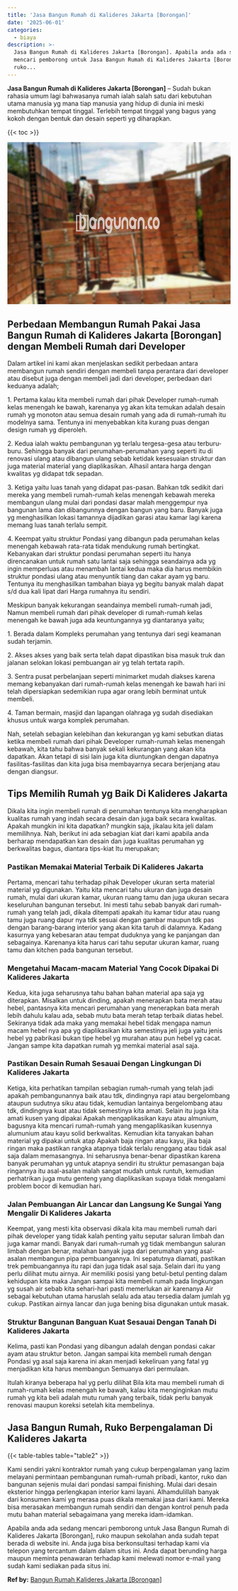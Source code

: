 ```yaml
---
title: 'Jasa Bangun Rumah di Kalideres Jakarta [Borongan]'
date: '2025-06-01'
categories:
  - biaya
description: >-
  Jasa Bangun Rumah di Kalideres Jakarta [Borongan]. Apabila anda ada sedang
  mencari pemborong untuk Jasa Bangun Rumah di Kalideres Jakarta [Borongan],
  ruko...
---
```


**Jasa Bangun Rumah di Kalideres Jakarta \[Borongan\]** – Sudah bukan rahasia umum lagi bahwasanya rumah ialah salah satu dari kebutuhan utama manusia yg mana tiap manusia yang hidup di dunia ini meski membutuhkan tempat tinggal. Terlebih tempat tinggal yang bagus yang kokoh dengan bentuk dan desain seperti yg diharapkan.

{{< toc >}}

![Jasa Bangun Rumah di Kalideres Jakarta [Borongan]](/images/borong-bangunan-29.png)

## Perbedaan Membangun Rumah Pakai Jasa Bangun Rumah di Kalideres Jakarta \[Borongan\] dengan Membeli Rumah dari Developer

Dalam artikel ini kami akan menjelaskan sedikit perbedaan antara membangun rumah sendiri dengan membeli tanpa perantara dari developer atau disebut juga dengan membeli jadi dari developer, perbedaan dari keduanya adalah;

1\. Pertama kalau kita membeli rumah dari pihak Developer rumah-rumah kelas menengah ke bawah, karenanya yg akan kita temukan adalah desain rumah yg monoton atau semua desain rumah yang ada di rumah-rumah itu modelnya sama. Tentunya ini menyebabkan kita kurang puas dengan design rumah yg diperoleh.

2\. Kedua ialah waktu pembangunan yg terlalu tergesa-gesa atau terburu-buru. Sehingga banyak dari perumahan-perumahan yang seperti itu di renovasi ulang atau dibangun ulang sebab ketidak kesesuaian struktur dan juga material material yang diaplikasikan. Alhasil antara harga dengan kwalitas yg didapat tdk sepadan.

3\. Ketiga yaitu luas tanah yang didapat pas-pasan. Bahkan tdk sedikit dari mereka yang membeli rumah-rumah kelas menengah kebawah mereka membangun ulang mulai dari pondasi dasar malah menggempur nya bangunan lama dan dibangunnya dengan bangun yang baru. Banyak juga yg menghasilkan lokasi tamannya dijadikan garasi atau kamar lagi karena memang luas tanah terlalu sempit.

4\. Keempat yaitu struktur Pondasi yang dibangun pada perumahan kelas menengah kebawah rata-rata tidak mendukung rumah bertingkat. Kebanyakan dari struktur pondasi perumahan seperti itu hanya direncanakan untuk rumah satu lantai saja sehingga seandainya ada yg ingin memperluas atau menambah lantai kedua maka dia harus membikin struktur pondasi ulang atau menyuntik tiang dan cakar ayam yg baru. Tentunya itu menghasilkan tambahan biaya yg begitu banyak malah dapat s/d dua kali lipat dari Harga rumahnya itu sendiri.

Meskipun banyak kekurangan seandainya membeli rumah-rumah jadi, Namun membeli rumah dari pihak developer di rumah-rumah kelas menengah ke bawah juga ada keuntungannya yg diantaranya yaitu;

1\. Berada dalam Kompleks perumahan yang tentunya dari segi keamanan sudah terjamin.

2\. Akses akses yang baik serta telah dapat dipastikan bisa masuk truk dan jalanan selokan lokasi pembuangan air yg telah tertata rapih.

3\. Sentra pusat perbelanjaan seperti minimarket mudah diakses karena memang kebanyakan dari rumah-rumah kelas menengah ke bawah hari ini telah dipersiapkan sedemikian rupa agar orang lebih berminat untuk membeli.

4\. Taman bermain, masjid dan lapangan olahraga yg sudah disediakan khusus untuk warga komplek perumahan.

Nah, setelah sebagian kelebihan dan kekurangan yg kami sebutkan diatas ketika membeli rumah dari pihak Developer rumah-rumah kelas menengah kebawah, kita tahu bahwa banyak sekali kekurangan yang akan kita dapatkan. Akan tetapi di sisi lain juga kita diuntungkan dengan dapatnya fasilitas-fasilitas dan kita juga bisa membayarnya secara berjenjang atau dengan diangsur.

## Tips Memilih Rumah yg Baik Di Kalideres Jakarta

Dikala kita ingin membeli rumah di perumahan tentunya kita mengharapkan kualitas rumah yang indah secara desain dan juga baik secara kwalitas. Apakah mungkin ini kita dapatkan? mungkin saja, jikalau kita jeli dalam memilihnya. Nah, berikut ini ada sebagian kiat dari kami apabila anda berharap mendapatkan kan desain dan juga kualitas perumahan yg berkwalitas bagus, diantara tips-kiat Itu merupakan;

### Pastikan Memakai Material Terbaik Di Kalideres Jakarta

Pertama, mencari tahu terhadap pihak Developer ukuran serta material material yg digunakan. Yaitu kita mencari tahu ukuran dan juga desain rumah, mulai dari ukuran kamar, ukuran ruang tamu dan juga ukuran secara keseluruhan bangunan tersebut. Ini mesti tahu sebab banyak dari rumah-rumah yang telah jadi, dikala ditempati apakah itu kamar tidur atau ruang tamu juga ruang dapur nya tdk sesuai dengan gambar maupun tdk pas dengan barang-barang interior yang akan kita taruh di dalamnya. Kadang kasurnya yang kebesaran atau tempat duduknya yang ke panjangan dan sebagainya. Karenanya kita harus cari tahu seputar ukuran kamar, ruang tamu dan kitchen pada bangunan tersebut.

### Mengetahui Macam-macam Material Yang Cocok Dipakai Di Kalideres Jakarta

Kedua, kita juga seharusnya tahu bahan bahan material apa saja yg diterapkan. Misalkan untuk dinding, apakah menerapkan bata merah atau hebel, pantasnya kita mencari perumahan yang menerapkan bata merah lebih dahulu kalau ada, sebab mutu bata merah tetap terbaik diatas hebel. Sekiranya tidak ada maka yang memakai hebel tidak mengapa namun macam hebel nya apa yg diaplikasikan kita semestinya jeli juga yaitu jenis hebel yg pabrikasi bukan tipe hebel yg murahan atau pun hebel yg cacat. Jangan sampe kita dapatkan rumah yg memkai material asal saja.

### Pastikan Desain Rumah Sesauai Dengan Lingkungan Di Kalideres Jakarta

Ketiga, kita perhatikan tampilan sebagian rumah-rumah yang telah jadi apakah pembangunannya baik atau tdk, dindingnya rapi atau bergelombang ataupun sudutnya siku atau tidak, kemudian lantainya bergelombang atau tdk, dindingnya kuat atau tidak semestinya kita amati. Selain itu juga kita amati kusen yang dipakai Apakah mengaplikasikan kayu atau almunium, bagusnya kita mencari rumah-rumah yang mengaplikasikan kusennya alumunium atau kayu solid berkwalitas. Kemudian kita tanyakan bahan material yg dipakai untuk atap Apakah baja ringan atau kayu, jika baja ringan maka pastikan rangka atapnya tidak terlalu renggang atau tidak asal saja dalam memasangnya. Ini seharusnya benar-benar dipastikan karena banyak perumahan yg untuk atapnya sendiri itu struktur pemasangan baja ringannya itu asal-asalan malah sangat mudah untuk runtuh, kemudian perhatrikan juga mutu genteng yang diaplikasikan supaya tidak mengalami problem bocor di kemudian hari.

### Jalan Pembuangan Air Lancar dan Langsung Ke Sungai Yang Mengalir Di Kalideres Jakarta

Keempat, yang mesti kita observasi dikala kita mau membeli rumah dari pihak developer yang tidak kalah penting yaitu seputar saluran limbah dan juga kamar mandi. Banyak dari rumah-rumah yg tidak membangun saluran limbah dengan benar, malahan banyak juga dari perumahan yang asal-asalan membangun pipa pembuangannya. Ini sepatutnya diamati, pastikan trek pembuangannya itu rapi dan juga tidak asal saja. Selain dari itu yang perlu dilihat mutu airnya. Air memiliki posisi yang betul-betul penting dalam kehidupan kita maka Jangan sampai kita membeli rumah pada lingkungan yg susah air sebab kita sehari-hari pasti memerlukan air karenanya Air sebagai kebutuhan utama haruslah selalu ada atau tersedia dalam jumlah yg cukup. Pastikan airnya lancar dan juga bening bisa digunakan untuk masak.

### Struktur Bangunan Banguan Kuat Sesauai Dengan Tanah Di Kalideres Jakarta

Kelima, pasti kan Pondasi yang dibangun adalah dengan pondasi cakar ayam atau struktur beton. Jangan sampai kita membeli rumah dengan Pondasi yg asal saja karena ini akan menjadi kekeliruan yang fatal yg menjadikan kita harus membangun Semuanya dari permulaan.

Itulah kiranya beberapa hal yg perlu dilihat Bila kita mau membeli rumah di rumah-rumah kelas menengah ke bawah, kalau kita menginginkan mutu rumah yg kita beli adalah mutu rumah yang terbaik, tidak perlu banyak renovasi maupun koreksi setelah kita membelinya.

## Jasa Bangun Rumah, Ruko Berpengalaman Di Kalideres Jakarta

{{< table-tables table="table2" >}}

Kami sendiri yakni kontraktor rumah yang cukup berpengalaman yang lazim melayani permintaan pembangunan rumah-rumah pribadi, kantor, ruko dan bangunan sejenis mulai dari pondasi sampai finishing. Mulai dari desain eksterior hingga perlengkapan interior kami layani. Alhamdulillah banyak dari konsumen kami yg merasa puas dikala memakai jasa dari kami. Mereka bisa merasakan membangun rumah sendiri dan dengan kontrol penuh pada mutu bahan material sebagaimana yang mereka idam-idamkan.

Apabila anda ada sedang mencari pemborong untuk Jasa Bangun Rumah di Kalideres Jakarta \[Borongan\], ruko maupun sekolahan anda sudah tepat berada di website ini. Anda juga bisa berkonsultasi terhadap kami via telepon yang tercantum dalam dalam situs ini. Anda dapat berunding harga maupun meminta penawaran terhadap kami melewati nomor e-mail yang sudah kami sediakan pada situs ini.

**Ref by:** [Bangun Rumah Kalideres Jakarta [Borongan]](https://id.wikipedia.org/wiki/Bangun)
